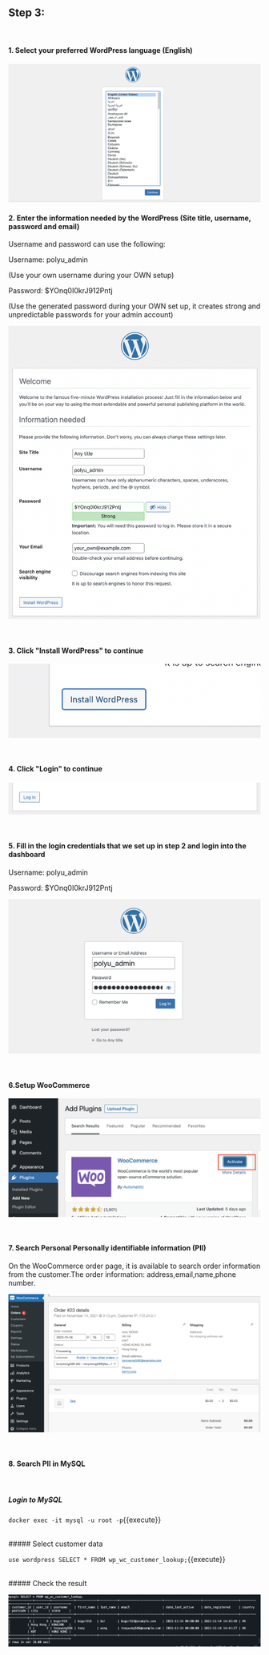 </br>

## Step 3:

</br>

#### 1. Select your preferred WordPress language (English)

![Image](./step3photo/pII2.png)


#### 2. Enter the information needed by the WordPress (Site title, username, password and email)

Username and password can use the following:

Username: polyu_admin

(Use your own username during your OWN setup)

Password: $YOnq0I0krJ912Pntj

(Use the generated password during your OWN set up, it creates strong and unpredictable passwords for your admin account)

![Image](./step3photo/pII3.png)

</br>

#### 3. Click "Install WordPress" to continue

![Image](./step3photo/pII4.png)

</br>

#### 4. Click "Login" to continue

![Image](./step3photo/pII5.png)

</br>

#### 5. Fill in the login credentials that we set up in step 2 and login into the dashboard

Username: polyu_admin

Password: $YOnq0I0krJ912Pntj

![Image](./step3photo/pII6.png)

</br>

#### 6.Setup WooCommerce

![Image](./step3photo/pII7.png)

</br>

#### 7. Search Personal Personally identifiable information (PII) 

On the WooCommerce order page, it is available to search order information from the customer.The order information: address,email,name,phone number.

![Image](./step3photo/pII8.png)

</br>

#### 8. Search PII in MySQL

</br>

##### Login to MySQL

`docker exec -it mysql -u root -p`{{execute}}

</br>
##### Select customer data

`use wordpress SELECT * FROM wp_wc_customer_lookup;`{{execute}}

</br>
##### Check the result

![Image](./step3photo/pII9.png)


